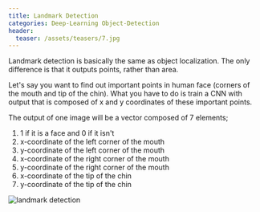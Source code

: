```yaml
---
title: Landmark Detection
categories: Deep-Learning Object-Detection
header:
  teaser: /assets/teasers/7.jpg
---
```


Landmark detection is basically the same as object localization. The only difference is that it outputs points, rather than area.

Let's say you want to find out important points in human face (corners of the mouth and tip of the chin). What you have to do is train a CNN with output that is composed of x and y coordinates of these important points.

The output of one image will be a vector composed of 7 elements;
1. 1 if it is a face and 0 if it isn't
2. x-coordinate of the left corner of the mouth
3. y-coordinate of the left corner of the mouth
4. x-coordinate of the right corner of the mouth
5. y-coordinate of the right corner of the mouth
6. x-coordinate of the tip of the chin
7. y-coordinate of the tip of the chin

![landmark detection](https://lh3.googleusercontent.com/LJvMeVcuyjBEhHKuo9M8ditX67MnGghSeN3FXy8WKExNIM0fLDZE7HmJKCLe1J8PBrwfta2HUiHPVroBOIswlZcz-UV8SwlBRiVcK_ztxj0cNqK3FHdqaukMH9RE1BH0Cdhyy7evng=w2400)
